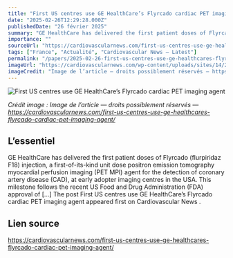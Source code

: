 ```yaml
---
title: "First US centres use GE HealthCare’s Flyrcado cardiac PET imaging agent"
date: "2025-02-26T12:29:28.000Z"
publishedDate: "26 février 2025"
summary: "GE HealthCare has delivered the first patient doses of Flyrcado (flurpiridaz F18) injection, a first-of-its-kind unit dose positron emission tomography myocardial perfusion imaging (PET MPI) agent for the detection of coronary artery disease (CAD), at early adopter imaging centres in the USA. This milestone follows the recent US Food and Drug Administration (FDA) approval of [&#8230;] The post First US centres use GE HealthCare’s Flyrcado cardiac PET imaging agent appeared first on Cardiovascular News ."
importance: ""
sourceUrl: "https://cardiovascularnews.com/first-us-centres-use-ge-healthcares-flyrcado-cardiac-pet-imaging-agent/"
tags: ["France", "Actualité", "Cardiovascular News — Latest"]
permalink: "/papers/2025-02-26-first-us-centres-use-ge-healthcares-flyrcado-cardiac-pet-imaging-agent"
imageUrl: "https://cardiovascularnews.com/wp-content/uploads/sites/14/2025/02/Men_looking_at_a_cardiac_PET_scan-1-scaled.jpg"
imageCredit: "Image de l’article — droits possiblement réservés — https://cardiovascularnews.com/first-us-centres-use-ge-healthcares-flyrcado-cardiac-pet-imaging-agent/"
---
```


![First US centres use GE HealthCare’s Flyrcado cardiac PET imaging agent](https://cardiovascularnews.com/wp-content/uploads/sites/14/2025/02/Men_looking_at_a_cardiac_PET_scan-1-scaled.jpg)

*Crédit image : Image de l’article — droits possiblement réservés — https://cardiovascularnews.com/first-us-centres-use-ge-healthcares-flyrcado-cardiac-pet-imaging-agent/*

## L’essentiel

GE HealthCare has delivered the first patient doses of Flyrcado (flurpiridaz F18) injection, a first-of-its-kind unit dose positron emission tomography myocardial perfusion imaging (PET MPI) agent for the detection of coronary artery disease (CAD), at early adopter imaging centres in the USA. This milestone follows the recent US Food and Drug Administration (FDA) approval of [&#8230;] The post First US centres use GE HealthCare’s Flyrcado cardiac PET imaging agent appeared first on Cardiovascular News .

## Lien source

https://cardiovascularnews.com/first-us-centres-use-ge-healthcares-flyrcado-cardiac-pet-imaging-agent/
